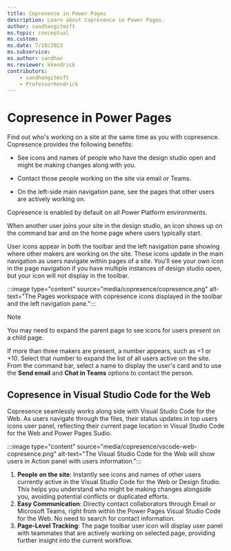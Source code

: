 ```yaml
---
title: Copresence in Power Pages  
description: Learn about Copresence in Power Pages.  
author: sandhangitmsft  
ms.topic: conceptual  
ms.custom:  
ms.date: 7/10/2023  
ms.subservice:  
ms.author: sandhan  
ms.reviewer: kkendrick  
contributors:  
    - sandhangitmsft
    - ProfessorKendrick
---
```


# Copresence in Power Pages 

Find out who's working on a site at the same time as you with copresence. Copresence provides the following benefits:

- See icons and names of people who have the design studio open and might be making changes along with you.

- Contact those people working on the site via email or Teams.

- On the left-side main navigation pane, see the pages that other users are actively working on.

Copresence is enabled by default on all Power Platform environments.

When another user joins your site in the design studio, an icon shows up on the command bar and on the home page where users typically start.

User icons appear in both the toolbar and the left navigation pane showing where other makers are working on the site. These icons update in the main navigation as users navigate within pages of a site. You'll see your own icon in the page navigation if you have multiple instances of design studio open, but your icon will not display in the toolbar.

:::image type="content" source="media/copresence/copresence.png" alt-text="The Pages workspace with copresence icons displayed in the toolbar and the left navigation pane.":::

> [!NOTE]
> You may need to expand the parent page to see icons for users present on a child page.

If more than three makers are present, a number appears, such as +1 or +10. Select that number to expand the list of all users active on the site. From the command bar, select a name to display the user's card and to use the **Send email** and **Chat in Teams** options to contact the person.

## Copresence in Visual Studio Code for the Web

Copresence seamlessly works along side with Visual Studio Code for the Web. As users navigate through the files, their status updates in top users icons user panel, reflecting their current page location in Visual Studio Code for the Web and Power Pages Sudio.

:::image type="content" source="media/copresence/vscode-web-copresence.png" alt-text="The Visual Studio Code for the Web will show users in Action panel with users information.":::

1. **People on the site**: Instantly see icons and names of other users currently active in the Visual Studio Code for the Web or Design Studio. This helps you understand who might be making changes alongside you, avoiding potential conflicts or duplicated efforts.
1. **Easy Communication**: Directly contact collaborators through Email or Microsoft Teams, right from within the Power Pages Visual Studio Code for the Web. No need to search for contact information.
1. **Page-Level Tracking**: The page toolbar user icon will display user panel with teammates that are actively working on selected page, providing further insight into the current workflow.




